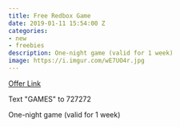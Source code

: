```yaml
---
title: Free Redbox Game
date: 2019-01-11 15:54:00 Z
categories:
- new
- freebies
description: One-night game (valid for 1 week)
image: https://i.imgur.com/wE7UO4r.jpg
---
```


[Offer Link](https://www.redbox.com/games)

Text "GAMES" to 727272 

One-night game (valid for 1 week)
